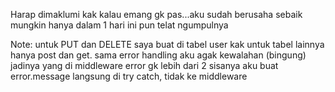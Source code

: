 Harap dimaklumi kak kalau emang gk pas...aku sudah berusaha sebaik mungkin hanya dalam 1 hari
ini pun telat ngumpulnya


Note:
untuk PUT dan DELETE saya buat di tabel user kak
untuk tabel lainnya hanya post dan get.
sama error handling aku agak kewalahan (bingung)  jadinya yang di middleware error gk lebih dari 2 sisanya aku buat error.message langsung di try catch, tidak ke middleware
